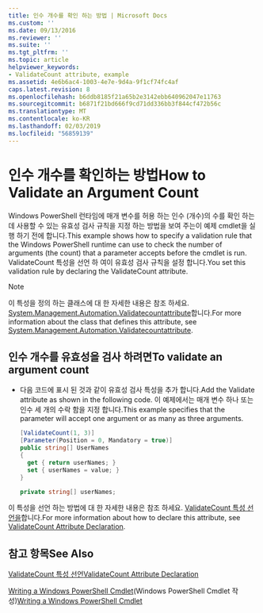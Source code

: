 ```yaml
---
title: 인수 개수를 확인 하는 방법 | Microsoft Docs
ms.custom: ''
ms.date: 09/13/2016
ms.reviewer: ''
ms.suite: ''
ms.tgt_pltfrm: ''
ms.topic: article
helpviewer_keywords:
- ValidateCount attribute, example
ms.assetid: 4e6b6ac4-1003-4e7e-9d4a-9f1cf74fc4af
caps.latest.revision: 8
ms.openlocfilehash: b6ddb8185f21a65b2e3142ebb640962047e11763
ms.sourcegitcommit: b6871f21bd666f9cd71dd336bb3f844cf472b56c
ms.translationtype: MT
ms.contentlocale: ko-KR
ms.lasthandoff: 02/03/2019
ms.locfileid: "56859139"
---
```

# <a name="how-to-validate-an-argument-count"></a><span data-ttu-id="930e3-102">인수 개수를 확인하는 방법</span><span class="sxs-lookup"><span data-stu-id="930e3-102">How to Validate an Argument Count</span></span>

<span data-ttu-id="930e3-103">Windows PowerShell 런타임에 매개 변수를 허용 하는 인수 (개수)의 수를 확인 하는 데 사용할 수 있는 유효성 검사 규칙을 지정 하는 방법을 보여 주는이 예제 cmdlet을 실행 하기 전에 합니다.</span><span class="sxs-lookup"><span data-stu-id="930e3-103">This example shows how to specify a validation rule that the Windows PowerShell runtime can use to check the number of arguments (the count) that a parameter accepts before the cmdlet is run.</span></span> <span data-ttu-id="930e3-104">ValidateCount 특성을 선언 하 여이 유효성 검사 규칙을 설정 합니다.</span><span class="sxs-lookup"><span data-stu-id="930e3-104">You set this validation rule by declaring the ValidateCount attribute.</span></span>

> [!NOTE]
> <span data-ttu-id="930e3-105">이 특성을 정의 하는 클래스에 대 한 자세한 내용은 참조 하세요. [System.Management.Automation.Validatecountattribute](/dotnet/api/System.Management.Automation.ValidateCountAttribute)합니다.</span><span class="sxs-lookup"><span data-stu-id="930e3-105">For more information about the class that defines this attribute, see [System.Management.Automation.Validatecountattribute](/dotnet/api/System.Management.Automation.ValidateCountAttribute).</span></span>

## <a name="to-validate-an-argument-count"></a><span data-ttu-id="930e3-106">인수 개수를 유효성을 검사 하려면</span><span class="sxs-lookup"><span data-stu-id="930e3-106">To validate an argument count</span></span>

- <span data-ttu-id="930e3-107">다음 코드에 표시 된 것과 같이 유효성 검사 특성을 추가 합니다.</span><span class="sxs-lookup"><span data-stu-id="930e3-107">Add the Validate attribute as shown in the following code.</span></span> <span data-ttu-id="930e3-108">이 예제에서는 매개 변수 하나 또는 인수 세 개의 수락 함을 지정 합니다.</span><span class="sxs-lookup"><span data-stu-id="930e3-108">This example specifies that the parameter will accept one argument or as many as three arguments.</span></span>

    ```csharp
    [ValidateCount(1, 3)]
    [Parameter(Position = 0, Mandatory = true)]
    public string[] UserNames
    {
      get { return userNames; }
      set { userNames = value; }
    }

    private string[] userNames;
    ```

<span data-ttu-id="930e3-109">이 특성을 선언 하는 방법에 대 한 자세한 내용은 참조 하세요. [ValidateCount 특성 선언을](./validatecount-attribute-declaration.md)합니다.</span><span class="sxs-lookup"><span data-stu-id="930e3-109">For more information about how to declare this attribute, see [ValidateCount Attribute Declaration](./validatecount-attribute-declaration.md).</span></span>

## <a name="see-also"></a><span data-ttu-id="930e3-110">참고 항목</span><span class="sxs-lookup"><span data-stu-id="930e3-110">See Also</span></span>

[<span data-ttu-id="930e3-111">ValidateCount 특성 선언</span><span class="sxs-lookup"><span data-stu-id="930e3-111">ValidateCount Attribute Declaration</span></span>](./validatecount-attribute-declaration.md)

<span data-ttu-id="930e3-112">[Writing a Windows PowerShell Cmdlet](./writing-a-windows-powershell-cmdlet.md)(Windows PowerShell Cmdlet 작성)</span><span class="sxs-lookup"><span data-stu-id="930e3-112">[Writing a Windows PowerShell Cmdlet](./writing-a-windows-powershell-cmdlet.md)</span></span>
